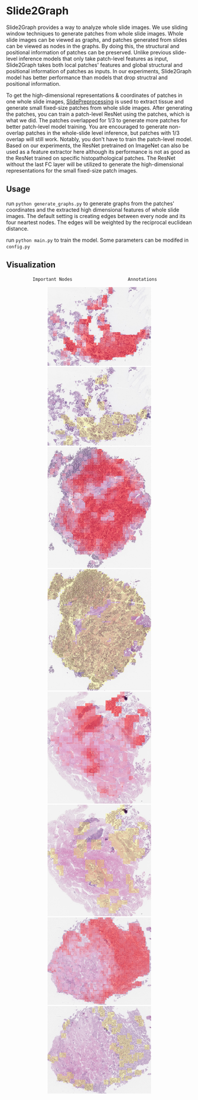 # Slide2Graph
Slide2Graph provides a way to analyze whole slide images. We use sliding window techniques to generate patches from whole slide images. Whole slide images can be viewed as graphs, and patches generated from slides can be viewed as nodes in the graphs. By doing this, the structural and positional information of patches can be preserved. Unlike previous slide-level inference models that only take patch-level features as input, Slide2Graph takes both local patches' features and global structural and positional information of patches as inputs. In our experiments, Slide2Graph model has better performance than models that drop structral and positional information.

To get the high-dimensional representations & coordinates of patches in one whole slide images, [SlidePreprocessing](https://github.com/BMIRDS/SlidePreprocessing) is used to extract tissue and generate small fixed-size patches from whole slide images. After generating the patches, you can train a patch-level ResNet using the patches, which is what we did. The patches overlapped for 1/3 to generate more patches for better patch-level model training. You are encouraged to generate non-overlap patches in the whole-slide level inference, but patches with 1/3 overlap will still work. Notably, you don't have to train the patch-level model. Based on our experiments, the ResNet pretrained on ImageNet can also be used as a feature extractor here although its performance is not as good as the ResNet trained on specific histopathological patches.
The ResNet without the last FC layer will be utilized to generate the high-dimensional representations for the small fixed-size patch images. 


## Usage
run `python generate_graphs.py` to generate graphs from the patches' coordinates and the extracted high dimensional features of whole slide images. The default setting is creating edges between every node and its four neartest nodes. The edges will be weighted by the reciprocal euclidean distance.

run `python main.py` to train the model. Some parameters can be modifed in `config.py`


## Visualization
              Important Nodes                     Annotations 
<div align=center><img width="280" src="IMG/256055_r.jpg" alt="Important Nodes"> <img width="280" src="IMG/256055_label.jpg" alt="Annotations"></div>
<div align=center><img width="280" src="IMG/256061_r.jpg" alt="Important Nodes"> <img width="280" src="IMG/256061_label.jpg" alt="Annotations"></div>
<div align=center><img width="280" src="IMG/256062_r.jpg" alt="Important Nodes"> <img width="280" src="IMG/256062_label.jpg" alt="Annotations"></div>
<div align=center><img width="280" src="IMG/256066_r.jpg" alt="Important Nodes"> <img width="280" src="IMG/256066_label.jpg" alt="Annotations"></div>

